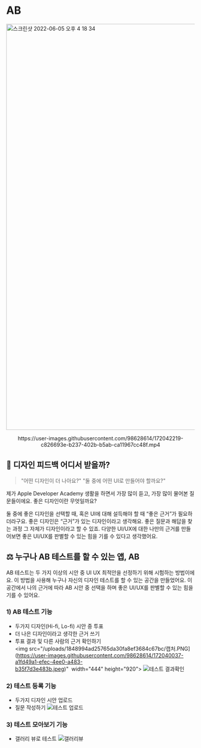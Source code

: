 # AB
<img width="1083" alt="스크린샷 2022-06-05 오후 4 18 34" src="https://user-images.githubusercontent.com/98628614/172040073-c0eb3670-a235-4a09-a757-a8e99c2fdbd9.png">
<p align="center">
https://user-images.githubusercontent.com/98628614/172042219-c826693e-b237-402b-b5ab-ca11967cc48f.mp4
</p>

## 🎨 디자인 피드백 어디서 받을까?

> "어떤 디자인이 더 나아요?"
> "둘 중에 어떤 UI로 만들어야 할까요?"

제가 Apple Developer Academy 생활을 하면서 가장 많이 듣고, 가장 많이 물어본 질문들이에요.
좋은 디자인이란 무엇일까요?

둘 중에 좋은 디자인을 선택할 때, 혹은 UI에 대해 설득해야 할 때
“좋은 근거”가 필요하더라구요.
좋은 디자인은 “근거”가 있는 디자인이라고 생각해요.
좋은 질문과 해답을 찾는 과정 그 자체가 디자인이라고 할 수 있죠.
다양한 UI/UX에 대한 나만의 근거를 만들어보면 좋은 UI/UX를 판별할 수 있는 힘을 기를 수 있다고 생각했어요.

## ⚖️ 누구나 AB 테스트를 할 수 있는 앱, AB

AB 테스트는 두 가지 이상의 시안 중 UI UX 최적안을 선정하기 위해 시험하는 방법이에요.
이 방법을 사용해 누구나 자신의 디자인 테스트를 할 수 있는 공간을 만들었어요.
이 공간에서 나의 근거에 따라 AB 시안 중 선택을 하며 좋은 UI/UX를 판별할 수 있는 힘을 기를 수 있어요.

### 1) AB 테스트 기능
  - 두가지 디자인(Hi-fi, Lo-fi) 시안 중 투표
  - 더 나은 디자인이라고 생각한 근거 쓰기
  - 투표 결과 및 다른 사람의 근거 확인하기
  <img src="/uploads/1848994ad25765da30fa8ef3684c67bc/캡처.PNG](https://user-images.githubusercontent.com/98628614/172040037-a1fd49a1-efec-4ee0-a483-b35f7d3e483b.jpeg)"  width="444" height="920">
  ![테스트 결과확인](https://user-images.githubusercontent.com/98628614/172040052-f7f239d6-e034-44b8-b275-bb9ac3ed790d.jpeg)


### 2) 테스트 등록 기능
  - 두가지 디자인 시안 업로드
  - 질문 작성하기
  ![테스트 업로드](https://user-images.githubusercontent.com/98628614/172040048-86a3a981-ab77-4f6b-b456-a844ab17da3c.jpeg)


### 3) 테스트 모아보기 기능
  - 갤러리 뷰로 테스트 
  ![갤러리뷰](https://user-images.githubusercontent.com/98628614/172040083-81b661f1-c187-4f44-ab77-1853e12f75ca.jpeg)
